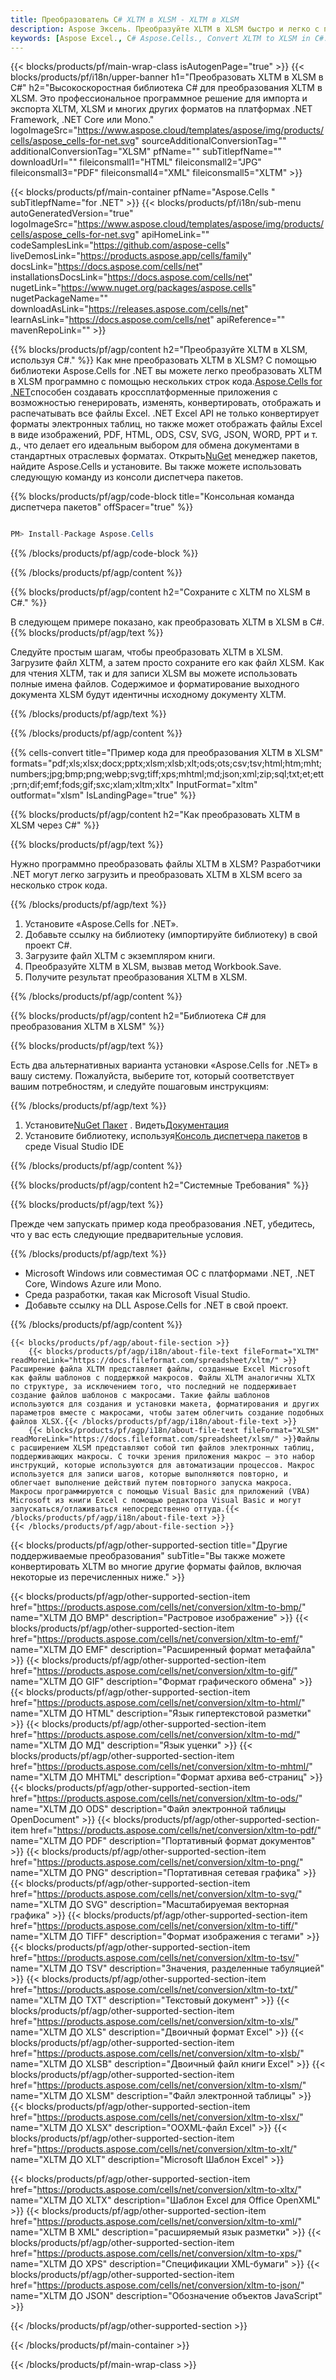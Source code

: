 ```yaml
---
title: Преобразователь C# XLTM в XLSM - XLTM в XLSM
description: Aspose Эксель. Преобразуйте XLTM в XLSM быстро и легко с помощью Aspose.Cells. C# XLTM в XLSM. C# Сохранить XLTM в XLSM. Сохранить XLTM как 07611134 81, используя C#.
keywords: [Aspose Excel., C# Aspose.Cells., Convert XLTM to XLSM in C#., Save XLTM to XLSM using C#., C# XLTM to XLSM saveformat., XLTM to XLSM Converter., C# Save XLTM as XLSM]
---
```

{{< blocks/products/pf/main-wrap-class isAutogenPage="true" >}}
{{< blocks/products/pf/i18n/upper-banner h1="Преобразовать XLTM в XLSM в C#" h2="Высокоскоростная библиотека C# для преобразования XLTM в XLSM. Это профессиональное программное решение для импорта и экспорта XLTM, XLSM и многих других форматов на платформах .NET Framework, .NET Core или Mono." logoImageSrc="https://www.aspose.cloud/templates/aspose/img/products/cells/aspose_cells-for-net.svg" sourceAdditionalConversionTag="" additionalConversionTag="XLSM" pfName="" subTitlepfName="" downloadUrl="" fileiconsmall1="HTML" fileiconsmall2="JPG" fileiconsmall3="PDF" fileiconsmall4="XML" fileiconsmall5="XLTM" >}}

{{< blocks/products/pf/main-container pfName="Aspose.Cells " subTitlepfName="for .NET" >}}
{{< blocks/products/pf/i18n/sub-menu autoGeneratedVersion="true" logoImageSrc="https://www.aspose.cloud/templates/aspose/img/products/cells/aspose_cells-for-net.svg" apiHomeLink="" codeSamplesLink="https://github.com/aspose-cells" liveDemosLink="https://products.aspose.app/cells/family" docsLink="https://docs.aspose.com/cells/net" installationsDocsLink="https://docs.aspose.com/cells/net" nugetLink="https://www.nuget.org/packages/aspose.cells" nugetPackageName="" downloadAsLink="https://releases.aspose.com/cells/net" learnAsLink="https://docs.aspose.com/cells/net" apiReference="" mavenRepoLink="" >}}

{{% blocks/products/pf/agp/content h2="Преобразуйте XLTM в XLSM, используя C#." %}}
Как мне преобразовать XLTM в XLSM? С помощью библиотеки Aspose.Cells for .NET вы можете легко преобразовать XLTM в XLSM программно с помощью нескольких строк кода.[Aspose.Cells for .NET](https://products.aspose.com/cells/net)способен создавать кроссплатформенные приложения с возможностью генерировать, изменять, конвертировать, отображать и распечатывать все файлы Excel. .NET Excel API не только конвертирует форматы электронных таблиц, но также может отображать файлы Excel в виде изображений, PDF, HTML, ODS, CSV, SVG, JSON, WORD, PPT и т. д., что делает его идеальным выбором для обмена документами в стандартных отраслевых форматах. Открыть[NuGet](https://www.nuget.org/packages/aspose.cells) менеджер пакетов, найдите Aspose.Cells и установите. Вы также можете использовать следующую команду из консоли диспетчера пакетов.

{{% blocks/products/pf/agp/code-block title="Консольная команда диспетчера пакетов" offSpacer="true" %}}

```cs

PM> Install-Package Aspose.Cells

```

{{% /blocks/products/pf/agp/code-block %}}

{{% /blocks/products/pf/agp/content %}}

{{% blocks/products/pf/agp/content h2="Сохраните с XLTM по XLSM в C#." %}}

В следующем примере показано, как преобразовать XLTM в XLSM в C#.
{{% blocks/products/pf/agp/text %}}

Следуйте простым шагам, чтобы преобразовать XLTM в XLSM. Загрузите файл XLTM, а затем просто сохраните его как файл XLSM. Как для чтения XLTM, так и для записи XLSM вы можете использовать полные имена файлов. Содержимое и форматирование выходного документа XLSM будут идентичны исходному документу XLTM.

{{% /blocks/products/pf/agp/text %}}

{{% /blocks/products/pf/agp/content %}}

{{% cells-convert title="Пример кода для преобразования XLTM в XLSM" formats="pdf;xls;xlsx;docx;pptx;xlsm;xlsb;xlt;ods;ots;csv;tsv;html;htm;mht;numbers;jpg;bmp;png;webp;svg;tiff;xps;mhtml;md;json;xml;zip;sql;txt;et;ett;prn;dif;emf;fods;gif;sxc;xlam;xltm;xltx" InputFormat="xltm" outformat="xlsm" IsLandingPage="true" %}}

{{% blocks/products/pf/agp/content h2="Как преобразовать XLTM в XLSM через C#" %}}

{{% blocks/products/pf/agp/text %}}

Нужно программно преобразовать файлы XLTM в XLSM? Разработчики .NET могут легко загрузить и преобразовать XLTM в XLSM всего за несколько строк кода.

{{% /blocks/products/pf/agp/text %}}

1.  Установите «Aspose.Cells for .NET».
1.  Добавьте ссылку на библиотеку (импортируйте библиотеку) в свой проект C#.
1.  Загрузите файл XLTM с экземпляром книги.
1.  Преобразуйте XLTM в XLSM, вызвав метод Workbook.Save.
1.  Получите результат преобразования XLTM в XLSM.

{{% /blocks/products/pf/agp/content %}}

{{% blocks/products/pf/agp/content h2="Библиотека C# для преобразования XLTM в XLSM" %}}

{{% blocks/products/pf/agp/text %}}

Есть два альтернативных варианта установки «Aspose.Cells for .NET» в вашу систему. Пожалуйста, выберите тот, который соответствует вашим потребностям, и следуйте пошаговым инструкциям:

{{% /blocks/products/pf/agp/text %}}

1.  Установите[NuGet Пакет](https://www.nuget.org/packages/Aspose.Cells/) . Видеть[Документация](https://docs.aspose.com/cells/net/installation/#install-asposecells-for-net-through-nuget)
1.  Установите библиотеку, используя[Консоль диспетчера пакетов](https://docs.aspose.com/cells/net/installation/#install-asposecells-using-the-package-manager-console) в среде Visual Studio IDE

{{% /blocks/products/pf/agp/content %}}

{{% blocks/products/pf/agp/content h2="Системные Требования" %}}

{{% blocks/products/pf/agp/text %}}

 Прежде чем запускать пример кода преобразования .NET, убедитесь, что у вас есть следующие предварительные условия.

{{% /blocks/products/pf/agp/text %}}

-  Microsoft Windows или совместимая ОС с платформами .NET, .NET Core, Windows Azure или Mono.
-  Среда разработки, такая как Microsoft Visual Studio.
-  Добавьте ссылку на DLL Aspose.Cells for .NET в свой проект.

{{% /blocks/products/pf/agp/content %}}

<!-- aboutfile Starts -->
    {{< blocks/products/pf/agp/about-file-section >}}
        {{< blocks/products/pf/agp/i18n/about-file-text fileFormat="XLTM" readMoreLink="https://docs.fileformat.com/spreadsheet/xltm/" >}}Расширение файла XLTM представляет файлы, созданные Excel Microsoft как файлы шаблонов с поддержкой макросов. Файлы XLTM аналогичны XLTX по структуре, за исключением того, что последний не поддерживает создание файлов шаблонов с макросами. Такие файлы шаблонов используются для создания и установки макета, форматирования и других параметров вместе с макросами, чтобы затем облегчить создание подобных файлов XLSX.{{< /blocks/products/pf/agp/i18n/about-file-text >}}
        {{< blocks/products/pf/agp/i18n/about-file-text fileFormat="XLSM" readMoreLink="https://docs.fileformat.com/spreadsheet/xlsm/" >}}Файлы с расширением XLSM представляют собой тип файлов электронных таблиц, поддерживающих макросы. С точки зрения приложения макрос — это набор инструкций, которые используются для автоматизации процессов. Макрос используется для записи шагов, которые выполняются повторно, и облегчает выполнение действий путем повторного запуска макроса. Макросы программируются с помощью Visual Basic для приложений (VBA) Microsoft из книги Excel с помощью редактора Visual Basic и могут запускаться/отлаживаться непосредственно оттуда.{{< /blocks/products/pf/agp/i18n/about-file-text >}}
    {{< /blocks/products/pf/agp/about-file-section >}}
<!-- aboutfile Ends -->

{{< blocks/products/pf/agp/other-supported-section title="Другие поддерживаемые преобразования" subTitle="Вы также можете конвертировать XLTM во многие другие форматы файлов, включая некоторые из перечисленных ниже." >}}

{{< blocks/products/pf/agp/other-supported-section-item href="https://products.aspose.com/cells/net/conversion/xltm-to-bmp/" name="XLTM ДО BMP" description="Растровое изображение" >}}
{{< blocks/products/pf/agp/other-supported-section-item href="https://products.aspose.com/cells/net/conversion/xltm-to-emf/" name="XLTM ДО EMF" description="Расширенный формат метафайла" >}}
{{< blocks/products/pf/agp/other-supported-section-item href="https://products.aspose.com/cells/net/conversion/xltm-to-gif/" name="XLTM ДО GIF" description="Формат графического обмена" >}}
{{< blocks/products/pf/agp/other-supported-section-item href="https://products.aspose.com/cells/net/conversion/xltm-to-html/" name="XLTM ДО HTML" description="Язык гипертекстовой разметки" >}}
{{< blocks/products/pf/agp/other-supported-section-item href="https://products.aspose.com/cells/net/conversion/xltm-to-md/" name="XLTM ДО МД" description="Язык уценки" >}}
{{< blocks/products/pf/agp/other-supported-section-item href="https://products.aspose.com/cells/net/conversion/xltm-to-mhtml/" name="XLTM ДО MHTML" description="Формат архива веб-страниц" >}}
{{< blocks/products/pf/agp/other-supported-section-item href="https://products.aspose.com/cells/net/conversion/xltm-to-ods/" name="XLTM ДО ODS" description="Файл электронной таблицы OpenDocument" >}}
{{< blocks/products/pf/agp/other-supported-section-item href="https://products.aspose.com/cells/net/conversion/xltm-to-pdf/" name="XLTM ДО PDF" description="Портативный формат документов" >}}
{{< blocks/products/pf/agp/other-supported-section-item href="https://products.aspose.com/cells/net/conversion/xltm-to-png/" name="XLTM ДО PNG" description="Портативная сетевая графика" >}}
{{< blocks/products/pf/agp/other-supported-section-item href="https://products.aspose.com/cells/net/conversion/xltm-to-svg/" name="XLTM ДО SVG" description="Масштабируемая векторная графика" >}}
{{< blocks/products/pf/agp/other-supported-section-item href="https://products.aspose.com/cells/net/conversion/xltm-to-tiff/" name="XLTM ДО TIFF" description="Формат изображения с тегами" >}}
{{< blocks/products/pf/agp/other-supported-section-item href="https://products.aspose.com/cells/net/conversion/xltm-to-tsv/" name="XLTM ДО TSV" description="Значения, разделенные табуляцией" >}}
{{< blocks/products/pf/agp/other-supported-section-item href="https://products.aspose.com/cells/net/conversion/xltm-to-txt/" name="XLTM ДО TXT" description="Текстовый документ" >}}
{{< blocks/products/pf/agp/other-supported-section-item href="https://products.aspose.com/cells/net/conversion/xltm-to-xls/" name="XLTM ДО XLS" description="Двоичный формат Excel" >}}
{{< blocks/products/pf/agp/other-supported-section-item href="https://products.aspose.com/cells/net/conversion/xltm-to-xlsb/" name="XLTM ДО XLSB" description="Двоичный файл книги Excel" >}}
{{< blocks/products/pf/agp/other-supported-section-item href="https://products.aspose.com/cells/net/conversion/xltm-to-xlsm/" name="XLTM ДО XLSM" description="Файл электронной таблицы" >}}
{{< blocks/products/pf/agp/other-supported-section-item href="https://products.aspose.com/cells/net/conversion/xltm-to-xlsx/" name="XLTM ДО XLSX" description="OOXML-файл Excel" >}}
{{< blocks/products/pf/agp/other-supported-section-item href="https://products.aspose.com/cells/net/conversion/xltm-to-xlt/" name="XLTM ДО XLT" description="Microsoft Шаблон Excel" >}}

{{< blocks/products/pf/agp/other-supported-section-item href="https://products.aspose.com/cells/net/conversion/xltm-to-xltx/" name="XLTM ДО XLTX" description="Шаблон Excel для Office OpenXML" >}}
{{< blocks/products/pf/agp/other-supported-section-item href="https://products.aspose.com/cells/net/conversion/xltm-to-xml/" name="XLTM В XML" description="расширяемый язык разметки" >}}
{{< blocks/products/pf/agp/other-supported-section-item href="https://products.aspose.com/cells/net/conversion/xltm-to-xps/" name="XLTM ДО XPS" description="Спецификации XML-бумаги" >}}
{{< blocks/products/pf/agp/other-supported-section-item href="https://products.aspose.com/cells/net/conversion/xltm-to-json/" name="XLTM ДО JSON" description="Обозначение объектов JavaScript" >}}

{{< /blocks/products/pf/agp/other-supported-section >}}

{{< /blocks/products/pf/main-container >}}
    
{{< /blocks/products/pf/main-wrap-class >}}
